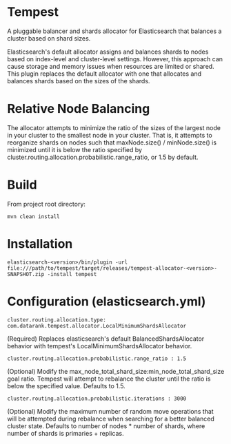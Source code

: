 # Tempest
A pluggable balancer and shards allocator for Elasticsearch that balances a cluster based on shard sizes.

Elasticsearch's default allocator assigns and balances shards to nodes based on index-level and cluster-level settings. However, this approach can cause storage and memory issues when resources are limited or shared. This plugin replaces the default allocator with one that allocates and balances shards based on the sizes of the shards.

# Relative Node Balancing
The allocator attempts to minimize the ratio of the sizes of the largest node in your cluster to the smallest node in your cluster. That is, it attempts to reorganize shards on nodes such that maxNode.size() / minNode.size() is minimized until it is below the ratio specified by cluster.routing.allocation.probabilistic.range_ratio, or 1.5 by default.

# Build
From project root directory:

    mvn clean install

# Installation

    elasticsearch-<version>/bin/plugin -url file:///path/to/tempest/target/releases/tempest-allocator-<version>-SNAPSHOT.zip -install tempest

# Configuration (elasticsearch.yml)

    cluster.routing.allocation.type: com.datarank.tempest.allocator.LocalMinimumShardsAllocator
(Required) Replaces elasticsearch's default BalancedShardsAllocator behavior with tempest's LocalMinimumShardsAllocator behavior.

    cluster.routing.allocation.probabilistic.range_ratio : 1.5
(Optional) Modify the max_node_total_shard_size:min_node_total_shard_size goal ratio. Tempest will attempt to rebalance the cluster until the ratio is below the specified value. Defaults to 1.5.

    cluster.routing.allocation.probabilistic.iterations : 3000
(Optional) Modify the maximum number of random move operations that will be attempted during rebalance when searching for a better balanced cluster state. Defaults to number of nodes * number of shards, where number of shards is primaries + replicas.
